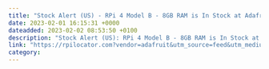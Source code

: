 ```yaml
---
title: "Stock Alert (US) - RPi 4 Model B - 8GB RAM is In Stock at Adafruit 99 units in stock."
date: 2023-02-01 16:15:31 +0000
dateadded: 2023-02-02 08:53:50 +0100
description: "Stock Alert (US): RPi 4 Model B - 8GB RAM is In Stock at Adafruit 99 units in stock."
link: "https://rpilocator.com?vendor=adafruit&utm_source=feed&utm_medium=rss"
category:
---
```

